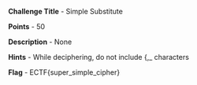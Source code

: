 **Challenge Title** - Simple Substitute

**Points** - 50

**Description** - None

**Hints** - While deciphering, do not include {,_ characters

**Flag** - ECTF{super_simple_cipher}
